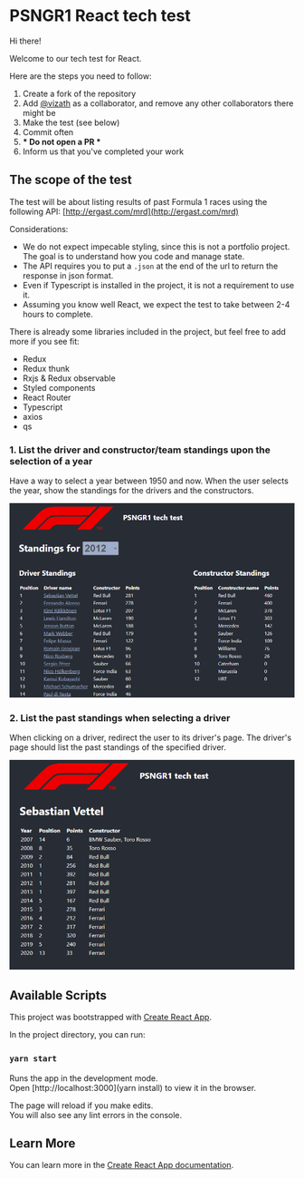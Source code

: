 # PSNGR1 React tech test

Hi there!

Welcome to our tech test for React.

Here are the steps you need to follow:

1. Create a fork of the repository
2. Add [@vizath](https://github.com/vizath) as a collaborator, and remove any other collaborators there might be
3. Make the test (see below)
4. Commit often
5. **\* Do **not** open a PR \***
6. Inform us that you've completed your work

## The scope of the test

The test will be about listing results of past Formula 1 races using the following API: [http://ergast.com/mrd](http://ergast.com/mrd)

Considerations:

- We do not expect impecable styling, since this is not a portfolio project. The goal is to understand how you code and manage state.
- The API requires you to put a `.json` at the end of the url to return the response in json format.
- Even if Typescript is installed in the project, it is not a requirement to use it.
- Assuming you know well React, we expect the test to take between 2-4 hours to complete.

There is already some libraries included in the project, but feel free to add more if you see fit:

- Redux
- Redux thunk
- Rxjs & Redux observable
- Styled components
- React Router
- Typescript
- axios
- qs

### 1. List the driver and constructor/team standings upon the selection of a year

Have a way to select a year between 1950 and now. When the user selects the year, show the standings for the drivers and the constructors.

![Season Page](docs/season.png)

### 2. List the past standings when selecting a driver

When clicking on a driver, redirect the user to its driver's page. The driver's page should list the past standings of the specified driver.

![Driver Page](docs/driver.png)

## Available Scripts

This project was bootstrapped with [Create React App](https://github.com/facebook/create-react-app).

In the project directory, you can run:

### `yarn start`

Runs the app in the development mode.\
Open [http://localhost:3000](yarn install) to view it in the browser.

The page will reload if you make edits.\
You will also see any lint errors in the console.

## Learn More

You can learn more in the [Create React App documentation](https://facebook.github.io/create-react-app/docs/getting-started).
